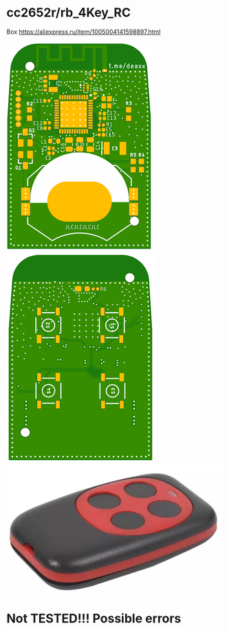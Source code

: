 # cc2652r/rb_4Key_RC
Box
https://aliexpress.ru/item/1005004141598897.html

![Top layer](./rc4_top.png)
![Bottom layer](./rc4_bottom.png)
![Box](./4key_rc.jpg)

# Not TESTED!!! Possible errors
